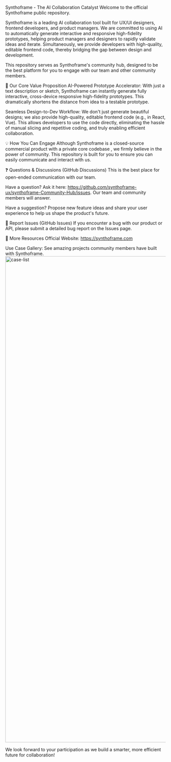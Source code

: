 Synthoframe - The AI Collaboration Catalyst
Welcome to the official Synthoframe public repository.

Synthoframe is a leading AI collaboration tool built for UX/UI designers, frontend developers, and product managers. We are committed to using AI to automatically generate interactive and responsive high-fidelity prototypes, helping product managers and designers to rapidly validate ideas and iterate. Simultaneously, we provide developers with high-quality, editable frontend code, thereby bridging the gap between design and development.   

This repository serves as Synthoframe's community hub, designed to be the best platform for you to engage with our team and other community members.

🚀 Our Core Value Proposition
AI-Powered Prototype Accelerator: With just a text description or sketch, Synthoframe can instantly generate fully interactive, cross-device responsive high-fidelity prototypes. This dramatically shortens the distance from idea to a testable prototype.   

Seamless Design-to-Dev Workflow: We don't just generate beautiful designs; we also provide high-quality, editable frontend code (e.g., in React, Vue). This allows developers to use the code directly, eliminating the hassle of manual slicing and repetitive coding, and truly enabling efficient collaboration.   

💡 How You Can Engage
Although Synthoframe is a closed-source commercial product with a private core codebase , we firmly believe in the power of community. This repository is built for you to ensure you can easily communicate and interact with us.   

❓ Questions & Discussions (GitHub Discussions)
This is the best place for open-ended communication with our team.

Have a question? Ask it here: https://github.com/synthoframe-ux/synthoframe-Community-Hub/issues. Our team and community members will answer.

Have a suggestion? Propose new feature ideas and share your user experience to help us shape the product's future.

🐛 Report Issues (GitHub Issues)
If you encounter a bug with our product or API, please submit a detailed bug report on the Issues page.   

🔗 More Resources
Official Website: https://synthoframe.com

Use Case Gallery: See amazing projects community members have built with Synthoframe.   
<img width="1442" height="1528" alt="case-list" src="https://github.com/user-attachments/assets/25edd3e0-ecd5-49eb-bdd1-fce2bb279b1c" />

We look forward to your participation as we build a smarter, more efficient future for collaboration!
